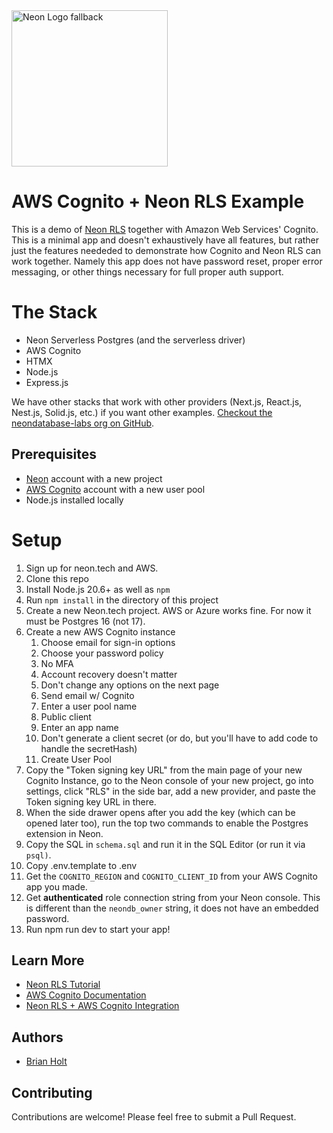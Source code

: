 <picture>
  <source media="(prefers-color-scheme: dark)" srcset="https://neon.com/brand/neon-logo-dark-color.svg">
  <source media="(prefers-color-scheme: light)" srcset="https://neon.com/brand/neon-logo-light-color.svg">
  <img width="250px" alt="Neon Logo fallback" src="https://neon.com/brand/neon-logo-dark-color.svg">
</picture>

# AWS Cognito + Neon RLS Example

This is a demo of [Neon RLS](https://neon.tech/docs/guides/neon-rls) together with Amazon Web Services' Cognito. This is a minimal app and doesn't exhaustively have all features, but rather just the features neededed to demonstrate how Cognito and Neon RLS can work together. Namely this app does not have password reset, proper error messaging, or other things necessary for full proper auth support.

# The Stack

- Neon Serverless Postgres (and the serverless driver)
- AWS Cognito
- HTMX
- Node.js
- Express.js

We have other stacks that work with other providers (Next.js, React.js, Nest.js, Solid.js, etc.) if you want other examples. [Checkout the neondatabase-labs org on GitHub](https://github.com/neondatabase-labs?q=rls).

## Prerequisites

- [Neon](https://neon.tech) account with a new project
- [AWS Cognito](https://docs.aws.amazon.com/cognito) account with a new user pool
- Node.js installed locally

# Setup

1. Sign up for neon.tech and AWS.
2. Clone this repo
3. Install Node.js 20.6+ as well as `npm`
4. Run `npm install` in the directory of this project
5. Create a new Neon.tech project. AWS or Azure works fine. For now it must be Postgres 16 (not 17).
6. Create a new AWS Cognito instance
   1. Choose email for sign-in options
   2. Choose your password policy
   3. No MFA
   4. Account recovery doesn't matter
   5. Don't change any options on the next page
   6. Send email w/ Cognito
   7. Enter a user pool name
   8. Public client
   9. Enter an app name
   10. Don't generate a client secret (or do, but you'll have to add code to handle the secretHash)
   11. Create User Pool
7.  Copy the "Token signing key URL" from the main page of your new Cognito Instance, go to the Neon console of your new project, go into settings, click "RLS" in the side bar, add a new provider, and paste the Token signing key URL in there.
8.  When the side drawer opens after you add the key (which can be opened later too), run the top two commands to enable the Postgres extension in Neon.
9.  Copy the SQL in `schema.sql` and run it in the SQL Editor (or run it via `psql)`.
10. Copy .env.template to .env
11. Get the `COGNITO_REGION` and `COGNITO_CLIENT_ID` from your AWS Cognito app you made.
12. Get **authenticated** role connection string from your Neon console. This is different than the `neondb_owner` string, it does not have an embedded password.
13. Run npm run dev to start your app!

## Learn More

- [Neon RLS Tutorial](https://neon.tech/docs/guides/neon-rls-tutorial)
- [AWS Cognito Documentation](https://docs.aws.amazon.com/cognito/)
- [Neon RLS + AWS Cognito Integration](https://neon.tech/docs/guides/neon-rls-aws-cognito)

## Authors

- [Brian Holt](https://github.com/btholt)

## Contributing

Contributions are welcome! Please feel free to submit a Pull Request.
